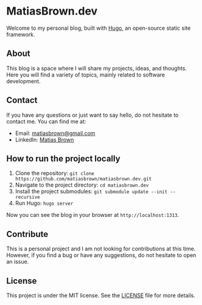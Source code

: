 # MatiasBrown.dev

Welcome to my personal blog, built with [Hugo](https://gohugo.io/), an open-source static site framework.

## About

This blog is a space where I will share my projects, ideas, and thoughts. Here you will find a variety of topics, mainly related to software development.

## Contact

If you have any questions or just want to say hello, do not hesitate to contact me. You can find me at:

- Email: [matiasbrown@gmail.com](mailto:matiasbrown@gmail.com)
- LinkedIn: [Matias Brown](https://www.linkedin.com/in/matiasbrown)

## How to run the project locally

1. Clone the repository: `git clone https://github.com/matiasbrown/matiasbrown.dev.git`
2. Navigate to the project directory: `cd matiasbrown.dev`
3. Install the project submodules: `git submodule update --init --recursive`
4. Run Hugo: `hugo server`

Now you can see the blog in your browser at `http://localhost:1313`.

## Contribute

This is a personal project and I am not looking for contributions at this time. However, if you find a bug or have any suggestions, do not hesitate to open an issue.

## License

This project is under the MIT license. See the [LICENSE](LICENSE.md) file for more details.